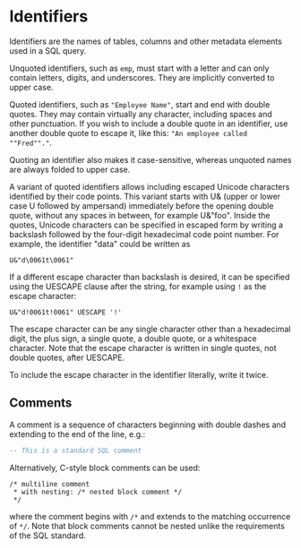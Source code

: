 # Identifiers

Identifiers are the names of tables, columns and other metadata
elements used in a SQL query.

Unquoted identifiers, such as `emp`, must start with a letter and can
only contain letters, digits, and underscores. They are implicitly
converted to upper case.

Quoted identifiers, such as `"Employee Name"`, start and end with
double quotes. They may contain virtually any character, including
spaces and other punctuation. If you wish to include a double quote in
an identifier, use another double quote to escape it, like this: `"An
employee called ""Fred""."`.

Quoting an identifier also makes it case-sensitive, whereas unquoted
names are always folded to upper case.

A variant of quoted identifiers allows including escaped Unicode
characters identified by their code points. This variant starts with
U& (upper or lower case U followed by ampersand) immediately before
the opening double quote, without any spaces in between, for example
U&"foo".  Inside the quotes, Unicode characters can be specified in
escaped form by writing a backslash followed by the four-digit
hexadecimal code point number. For example, the identifier "data"
could be written as

`U&"d\0061t\0061"`

If a different escape character than backslash is desired, it can be
specified using the UESCAPE clause after the string, for example using
`!` as the escape character:

`U&"d!0061t!0061" UESCAPE '!'`

The escape character can be any single character other than a
hexadecimal digit, the plus sign, a single quote, a double quote, or a
whitespace character. Note that the escape character is written in
single quotes, not double quotes, after UESCAPE.

To include the escape character in the identifier literally, write it
twice.

## Comments

A comment is a sequence of characters beginning with double dashes and
extending to the end of the line, e.g.:

```SQL
-- This is a standard SQL comment
```

Alternatively, C-style block comments can be used:

```
/* multiline comment
 * with nesting: /* nested block comment */
 */
```

where the comment begins with `/*` and extends to the matching
occurrence of `*/`.  Note that block comments cannot be nested unlike
the requirements of the SQL standard.